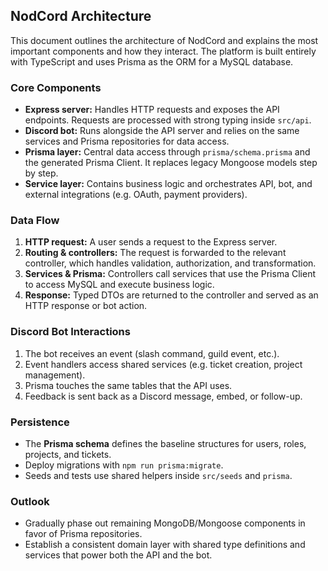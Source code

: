 ## NodCord Architecture

This document outlines the architecture of NodCord and explains the most important components and how they interact. The platform is built entirely with TypeScript and uses Prisma as the ORM for a MySQL database.

### Core Components

- **Express server:** Handles HTTP requests and exposes the API endpoints. Requests are processed with strong typing inside `src/api`.
- **Discord bot:** Runs alongside the API server and relies on the same services and Prisma repositories for data access.
- **Prisma layer:** Central data access through `prisma/schema.prisma` and the generated Prisma Client. It replaces legacy Mongoose models step by step.
- **Service layer:** Contains business logic and orchestrates API, bot, and external integrations (e.g. OAuth, payment providers).

### Data Flow

1. **HTTP request:** A user sends a request to the Express server.
2. **Routing & controllers:** The request is forwarded to the relevant controller, which handles validation, authorization, and transformation.
3. **Services & Prisma:** Controllers call services that use the Prisma Client to access MySQL and execute business logic.
4. **Response:** Typed DTOs are returned to the controller and served as an HTTP response or bot action.

### Discord Bot Interactions

1. The bot receives an event (slash command, guild event, etc.).
2. Event handlers access shared services (e.g. ticket creation, project management).
3. Prisma touches the same tables that the API uses.
4. Feedback is sent back as a Discord message, embed, or follow-up.

### Persistence

- The **Prisma schema** defines the baseline structures for users, roles, projects, and tickets.
- Deploy migrations with `npm run prisma:migrate`.
- Seeds and tests use shared helpers inside `src/seeds` and `prisma`.

### Outlook

- Gradually phase out remaining MongoDB/Mongoose components in favor of Prisma repositories.
- Establish a consistent domain layer with shared type definitions and services that power both the API and the bot.
